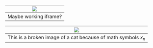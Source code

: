 | <img src="http://x.nixu.com:1234/kitten.png" payload="alert(1)"> |
|:---:|
| Maybe working iframe? |

| <img src="http://x.nixu.com:1234/kitten.png" payload="alert(1)"> |
|:---:|
| This is a broken image of a cat because of math symbols $x_n$ |